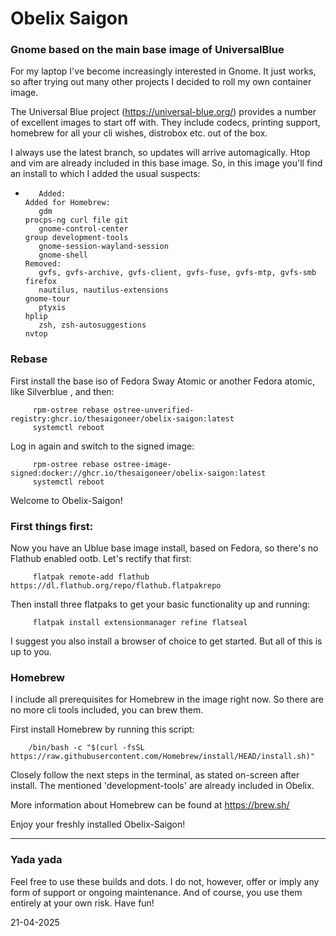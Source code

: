 # Obelix Saigon

### Gnome based on the main base image of UniversalBlue

For my laptop I've become increasingly interested in Gnome. It just works, so after trying out many other projects I decided to roll my own container image.

The Universal Blue project (https://universal-blue.org/) provides a number of excellent images to start off with. They include codecs, printing support, homebrew for all your cli wishes, distrobox etc. out of the box. 

I always use the latest branch, so updates will arrive automagically. Htop and vim are already included in this base image. So, in this image you'll find an install to which I added the usual suspects:

-        Added:                                                            Added for Homebrew:
         gdm                                                               procps-ng curl file git
         gnome-control-center                                              group development-tools
         gnome-session-wayland-session                                                          
         gnome-shell                                                       Removed:
         gvfs, gvfs-archive, gvfs-client, gvfs-fuse, gvfs-mtp, gvfs-smb    firefox
         nautilus, nautilus-extensions                                     gnome-tour
         ptyxis                                                            hplip
         zsh, zsh-autosuggestions                                          nvtop

### Rebase

First install the base iso of Fedora Sway Atomic or another Fedora atomic, like Silverblue , and then:

         rpm-ostree rebase ostree-unverified-registry:ghcr.io/thesaigoneer/obelix-saigon:latest
         systemctl reboot

Log in again and switch to the signed image:

         rpm-ostree rebase ostree-image-signed:docker://ghcr.io/thesaigoneer/obelix-saigon:latest
         systemctl reboot
    
Welcome to Obelix-Saigon!

### First things first:

Now you have an Ublue base image install, based on Fedora, so there's no Flathub enabled ootb. Let's rectify that first:

         flatpak remote-add flathub https://dl.flathub.org/repo/flathub.flatpakrepo 
    
Then install three flatpaks to get your basic functionality up and running: 

         flatpak install extensionmanager refine flatseal

I suggest you also install a browser of choice to get started. But all of this is up to you.

### Homebrew 

I include all prerequisites for Homebrew in the image right now. So there are no more cli tools included, you can brew them.

First install Homebrew by running this script:

        /bin/bash -c "$(curl -fsSL https://raw.githubusercontent.com/Homebrew/install/HEAD/install.sh)"

Closely follow the next steps in the terminal, as stated on-screen after install. The mentioned 'development-tools' are already included in Obelix.

More information about Homebrew can be found at https://brew.sh/

Enjoy your freshly installed Obelix-Saigon!

--------------
### Yada yada

Feel free to use these builds and dots. I do not, however, offer or imply any form of support or ongoing maintenance. And of course, you use them entirely at your own risk. Have fun!


21-04-2025



